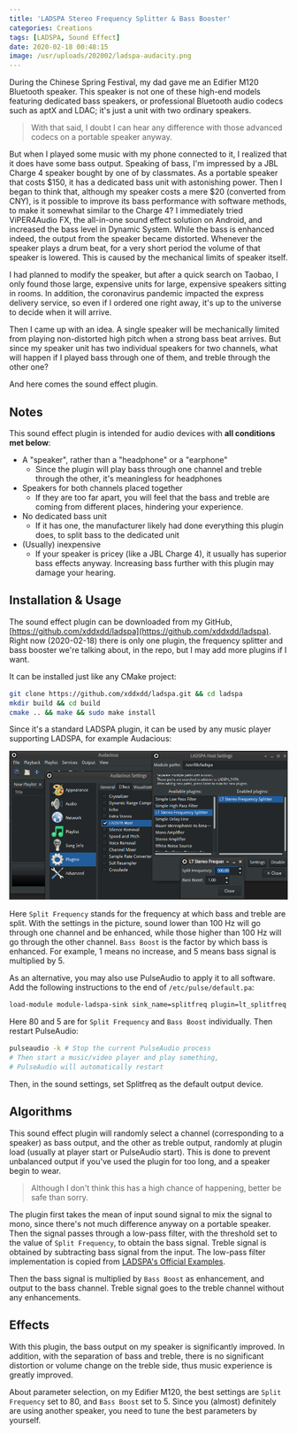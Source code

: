 ```yaml
---
title: 'LADSPA Stereo Frequency Splitter & Bass Booster'
categories: Creations
tags: [LADSPA, Sound Effect]
date: 2020-02-18 00:48:15
image: /usr/uploads/202002/ladspa-audacity.png
---
```


During the Chinese Spring Festival, my dad gave me an Edifier M120 Bluetooth speaker. This speaker is not one of these high-end models featuring dedicated bass speakers, or professional Bluetooth audio codecs such as aptX and LDAC; it's just a unit with two ordinary speakers.

> With that said, I doubt I can hear any difference with those advanced codecs on a portable speaker anyway.

But when I played some music with my phone connected to it, I realized that it does have some bass output. Speaking of bass, I'm impressed by a JBL Charge 4 speaker bought by one of by classmates. As a portable speaker that costs $150, it has a dedicated bass unit with astonishing power. Then I began to think that, although my speaker costs a mere $20 (converted from CNY), is it possible to improve its bass performance with software methods, to make it somewhat similar to the Charge 4? I immediately tried ViPER4Audio FX, the all-in-one sound effect solution on Android, and increased the bass level in Dynamic System. While the bass is enhanced indeed, the output from the speaker became distorted. Whenever the speaker plays a drum beat, for a very short period the volume of that speaker is lowered. This is caused by the mechanical limits of speaker itself.

I had planned to modify the speaker, but after a quick search on Taobao, I only found those large, expensive units for large, expensive speakers sitting in rooms. In addition, the coronavirus pandemic impacted the express delivery service, so even if I ordered one right away, it's up to the universe to decide when it will arrive.

Then I came up with an idea. A single speaker will be mechanically limited from playing non-distorted high pitch when a strong bass beat arrives. But since my speaker unit has two individual speakers for two channels, what will happen if I played bass through one of them, and treble through the other one?

And here comes the sound effect plugin.

Notes
-----

This sound effect plugin is intended for audio devices with **all conditions met below**:

- A "speaker", rather than a "headphone" or a "earphone"
  - Since the plugin will play bass through one channel and treble through the other, it's meaningless for headphones
- Speakers for both channels placed together
  - If they are too far apart, you will feel that the bass and treble are coming from different places, hindering your experience.
- No dedicated bass unit
  - If it has one, the manufacturer likely had done everything this plugin does, to split bass to the dedicated unit
- (Usually) inexpensive
  - If your speaker is pricey (like a JBL Charge 4), it usually has superior bass effects anyway. Increasing bass further with this plugin may damage your hearing.

Installation & Usage
--------------------

The sound effect plugin can be downloaded from my GitHub, [https://github.com/xddxdd/ladspa](https://github.com/xddxdd/ladspa). Right now (2020-02-18) there is only one plugin, the frequency splitter and bass booster we're talking about, in the repo, but I may add more plugins if I want.

It can be installed just like any CMake project:

```bash
git clone https://github.com/xddxdd/ladspa.git && cd ladspa
mkdir build && cd build
cmake .. && make && sudo make install
```

Since it's a standard LADSPA plugin, it can be used by any music player supporting LADSPA, for example Audacious:

![Audacious Load LADSPA Plugin](../../../../../usr/uploads/202002/ladspa-audacity.png)

Here `Split Frequency` stands for the frequency at which bass and treble are split. With the settings in the picture, sound lower than 100 Hz will go through one channel and be enhanced, while those higher than 100 Hz will go through the other channel. `Bass Boost` is the factor by which bass is enhanced. For example, 1 means no increase, and 5 means bass signal is multiplied by 5.

As an alternative, you may also use PulseAudio to apply it to all software. Add the following instructions to the end of `/etc/pulse/default.pa`:

```bash
load-module module-ladspa-sink sink_name=splitfreq plugin=lt_splitfreq label=splitfreq control=80,5
```

Here 80 and 5 are for `Split Frequency` and `Bass Boost` individually. Then restart PulseAudio:

```bash
pulseaudio -k # Stop the current PulseAudio process
# Then start a music/video player and play something,
# PulseAudio will automatically restart
```

Then, in the sound settings, set Splitfreq as the default output device.

Algorithms
----------

This sound effect plugin will randomly select a channel (corresponding to a speaker) as bass output, and the other as treble output, randomly at plugin load (usually at player start or PulseAudio start). This is done to prevent unbalanced output if you've used the plugin for too long, and a speaker begin to wear.

> Although I don't think this has a high chance of happening, better be safe than sorry.

The plugin first takes the mean of input sound signal to mix the signal to mono, since there's not much difference anyway on a portable speaker. Then the signal passes through a low-pass filter, with the threshold set to the value of `Split Frequency`, to obtain the bass signal. Treble signal is obtained by subtracting bass signal from the input. The low-pass filter implementation is copied from [LADSPA's Official Examples](https://www.ladspa.org/ladspa_sdk/download.html).

Then the bass signal is multiplied by `Bass Boost` as enhancement, and output to the bass channel. Treble signal goes to the treble channel without any enhancements.

Effects
-------

With this plugin, the bass output on my speaker is significantly improved. In addition, with the separation of bass and treble, there is no significant distortion or volume change on the treble side, thus music experience is greatly improved.

About parameter selection, on my Edifier M120, the best settings are `Split Frequency` set to 80, and `Bass Boost` set to 5. Since you (almost) definitely are using another speaker, you need to tune the best parameters by yourself.
